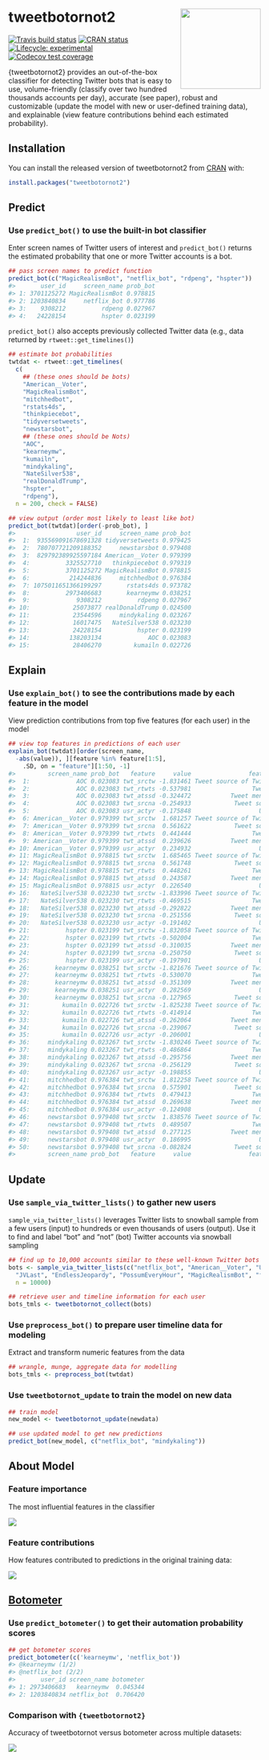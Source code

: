 
<!-- README.md is generated from README.Rmd. Please edit that file -->

# tweetbotornot2 <img src="man/figures/logo.png" width="160px" align="right" />

<!-- badges: start -->

[![Travis build
status](https://travis-ci.org/mkearney/tweetbotornot2.svg?branch=master)](https://travis-ci.org/mkearney/tweetbotornot2)
[![CRAN
status](https://www.r-pkg.org/badges/version/tweetbotornot2)](https://CRAN.R-project.org/package=tweetbotornot2)
[![Lifecycle:
experimental](https://img.shields.io/badge/lifecycle-experimental-orange.svg)](https://www.tidyverse.org/lifecycle/#experimental)
[![Codecov test
coverage](https://codecov.io/gh/mkearney/tweetbotornot2/branch/master/graph/badge.svg)](https://codecov.io/gh/mkearney/tweetbotornot2?branch=master)
<!-- badges: end -->

{tweetbotornot2} provides an out-of-the-box classifier for detecting
Twitter bots that is easy to use, volume-friendly (classify over two
hundred thousands accounts per day), accurate (see paper), robust and
customizable (update the model with new or user-defined training data),
and explainable (view feature contributions behind each estimated
probability).

## Installation

You can install the released version of tweetbotornot2 from
[CRAN](https://CRAN.R-project.org) with:

``` r
install.packages("tweetbotornot2")
```

## Predict

### Use `predict_bot()` to use the built-in bot classifier

Enter screen names of Twitter users of interest and `predict_bot()`
returns the estimated probability that one or more Twitter accounts is a
bot.

``` r
## pass screen names to predict function
predict_bot(c("MagicRealismBot", "netflix_bot", "rdpeng", "hspter"))
#>       user_id     screen_name prob_bot
#> 1: 3701125272 MagicRealismBot 0.978815
#> 2: 1203840834     netflix_bot 0.977786
#> 3:    9308212          rdpeng 0.027967
#> 4:   24228154          hspter 0.023199
```

`predict_bot()` also accepts previously collected Twitter data (e.g.,
data returned by `rtweet::get_timelines()`)

``` r
## estimate bot probabilities
twtdat <- rtweet::get_timelines(
  c(
    ## (these ones should be bots)
    "American__Voter",
    "MagicRealismBot", 
    "mitchhedbot",
    "rstats4ds", 
    "thinkpiecebot", 
    "tidyversetweets", 
    "newstarsbot",
    ## (these ones should be Nots)
    "AOC", 
    "kearneymw", 
    "kumailn", 
    "mindykaling", 
    "NateSilver538", 
    "realDonaldTrump", 
    "hspter",
    "rdpeng"),
  n = 200, check = FALSE)

## view output (order most likely to least like bot)
predict_bot(twtdat)[order(-prob_bot), ]
#>                 user_id     screen_name prob_bot
#>  1:  935569091678691328 tidyversetweets 0.979425
#>  2:  780707721209188352     newstarsbot 0.979408
#>  3:  829792389925597184 American__Voter 0.979399
#>  4:          3325527710   thinkpiecebot 0.979319
#>  5:          3701125272 MagicRealismBot 0.978815
#>  6:           214244836     mitchhedbot 0.976384
#>  7: 1075011651366199297       rstats4ds 0.973782
#>  8:          2973406683       kearneymw 0.038251
#>  9:             9308212          rdpeng 0.027967
#> 10:            25073877 realDonaldTrump 0.024500
#> 11:            23544596     mindykaling 0.023267
#> 12:            16017475   NateSilver538 0.023230
#> 13:            24228154          hspter 0.023199
#> 14:           138203134             AOC 0.023083
#> 15:            28406270         kumailn 0.022726
```

## Explain

### Use `explain_bot()` to see the contributions made by each feature in the model

View prediction contributions from top five features (for each user) in
the model

``` r
## view top features in predictions of each user
explain_bot(twtdat)[order(screen_name, 
  -abs(value)), ][feature %in% feature[1:5], 
    .SD, on = "feature"][1:50, -1]
#>         screen_name prob_bot   feature     value                feature_description
#>  1:             AOC 0.023083 twt_srctw -1.831461 Tweet source of Twitter (official)
#>  2:             AOC 0.023083 twt_rtwts -0.537981                 Tweet via retweets
#>  3:             AOC 0.023083 twt_atssd -0.324472           Tweet mentions variation
#>  4:             AOC 0.023083 twt_srcna -0.254933            Tweet source of unknown
#>  5:             AOC 0.023083 usr_actyr -0.175848                   User account age
#>  6: American__Voter 0.979399 twt_srctw  1.681257 Tweet source of Twitter (official)
#>  7: American__Voter 0.979399 twt_srcna  0.561622            Tweet source of unknown
#>  8: American__Voter 0.979399 twt_rtwts  0.441444                 Tweet via retweets
#>  9: American__Voter 0.979399 twt_atssd  0.239626           Tweet mentions variation
#> 10: American__Voter 0.979399 usr_actyr  0.234932                   User account age
#> 11: MagicRealismBot 0.978815 twt_srctw  1.685465 Tweet source of Twitter (official)
#> 12: MagicRealismBot 0.978815 twt_srcna  0.561748            Tweet source of unknown
#> 13: MagicRealismBot 0.978815 twt_rtwts  0.448261                 Tweet via retweets
#> 14: MagicRealismBot 0.978815 twt_atssd  0.243587           Tweet mentions variation
#> 15: MagicRealismBot 0.978815 usr_actyr  0.226540                   User account age
#> 16:   NateSilver538 0.023230 twt_srctw -1.833996 Tweet source of Twitter (official)
#> 17:   NateSilver538 0.023230 twt_rtwts -0.469515                 Tweet via retweets
#> 18:   NateSilver538 0.023230 twt_atssd -0.292822           Tweet mentions variation
#> 19:   NateSilver538 0.023230 twt_srcna -0.251556            Tweet source of unknown
#> 20:   NateSilver538 0.023230 usr_actyr -0.191402                   User account age
#> 21:          hspter 0.023199 twt_srctw -1.832058 Tweet source of Twitter (official)
#> 22:          hspter 0.023199 twt_rtwts -0.502004                 Tweet via retweets
#> 23:          hspter 0.023199 twt_atssd -0.310035           Tweet mentions variation
#> 24:          hspter 0.023199 twt_srcna -0.250750            Tweet source of unknown
#> 25:          hspter 0.023199 usr_actyr -0.197901                   User account age
#> 26:       kearneymw 0.038251 twt_srctw -1.821676 Tweet source of Twitter (official)
#> 27:       kearneymw 0.038251 twt_rtwts -0.530070                 Tweet via retweets
#> 28:       kearneymw 0.038251 twt_atssd -0.351309           Tweet mentions variation
#> 29:       kearneymw 0.038251 usr_actyr  0.282569                   User account age
#> 30:       kearneymw 0.038251 twt_srcna -0.127965            Tweet source of unknown
#> 31:         kumailn 0.022726 twt_srctw -1.825238 Tweet source of Twitter (official)
#> 32:         kumailn 0.022726 twt_rtwts -0.414914                 Tweet via retweets
#> 33:         kumailn 0.022726 twt_atssd -0.262064           Tweet mentions variation
#> 34:         kumailn 0.022726 twt_srcna -0.239067            Tweet source of unknown
#> 35:         kumailn 0.022726 usr_actyr -0.206001                   User account age
#> 36:     mindykaling 0.023267 twt_srctw -1.830246 Tweet source of Twitter (official)
#> 37:     mindykaling 0.023267 twt_rtwts -0.486864                 Tweet via retweets
#> 38:     mindykaling 0.023267 twt_atssd -0.295756           Tweet mentions variation
#> 39:     mindykaling 0.023267 twt_srcna -0.256129            Tweet source of unknown
#> 40:     mindykaling 0.023267 usr_actyr -0.198855                   User account age
#> 41:     mitchhedbot 0.976384 twt_srctw  1.812258 Tweet source of Twitter (official)
#> 42:     mitchhedbot 0.976384 twt_srcna  0.575901            Tweet source of unknown
#> 43:     mitchhedbot 0.976384 twt_rtwts  0.479413                 Tweet via retweets
#> 44:     mitchhedbot 0.976384 twt_atssd  0.269638           Tweet mentions variation
#> 45:     mitchhedbot 0.976384 usr_actyr -0.124908                   User account age
#> 46:     newstarsbot 0.979408 twt_srctw  1.838576 Tweet source of Twitter (official)
#> 47:     newstarsbot 0.979408 twt_rtwts  0.489507                 Tweet via retweets
#> 48:     newstarsbot 0.979408 twt_atssd  0.277125           Tweet mentions variation
#> 49:     newstarsbot 0.979408 usr_actyr  0.186995                   User account age
#> 50:     newstarsbot 0.979408 twt_srcna -0.082824            Tweet source of unknown
#>         screen_name prob_bot   feature     value                feature_description
```

## Update

### Use `sample_via_twitter_lists()` to gather new users

`sample_via_twitter_lists()` leverages Twitter lists to snowball sample
from a few users (input) to hundreds or even thousands of users
(output). Use it to find and label “bot” and “not” (bot) Twitter
accounts via snowball sampling

``` r
## find up to 10,000 accounts similar to these well-known Twitter bots
bots <- sample_via_twitter_lists(c("netflix_bot", "American__Voter", "UTLEGtracker", 
  "JVLast", "EndlessJeopardy", "PossumEveryHour", "MagicRealismBot", "factbot1"), 
  n = 10000)

## retrieve user and timeline information for each user
bots_tmls <- tweetbotornot_collect(bots)
```

### Use `preprocess_bot()` to prepare user timeline data for modeling

Extract and transform numeric features from the data

``` r
## wrangle, munge, aggregate data for modelling
bots_tmls <- preprocess_bot(twtdat)
```

### Use `tweetbotornot_update` to train the model on new data

``` r
## train model
new_model <- tweetbotornot_update(newdata)

## use updated model to get new predictions
predict_bot(new_model, c("netflix_bot", "mindykaling"))
```

## About Model

### Feature importance

The most influential features in the classifier

![](man/figures/README-import.png)

### Feature contributions

How features contributed to predictions in the original training data:

![](man/figures/README-shap.png)

## [Botometer](https://botometer.iuni.iu.edu)

### Use `predict_botometer()` to get their automation probability scores

``` r
## get botometer scores
predict_botometer(c('kearneymw', 'netflix_bot'))
#> @kearneymw (1/2)
#> @netflix_bot (2/2)
#>       user_id screen_name botometer
#> 1: 2973406683   kearneymw  0.045344
#> 2: 1203840834 netflix_bot  0.706420
```

### Comparison with `{tweetbotornot2}`

Accuracy of tweetbotornot versus botometer across multiple datasets:

![](man/figures/README-modcomp.png)
